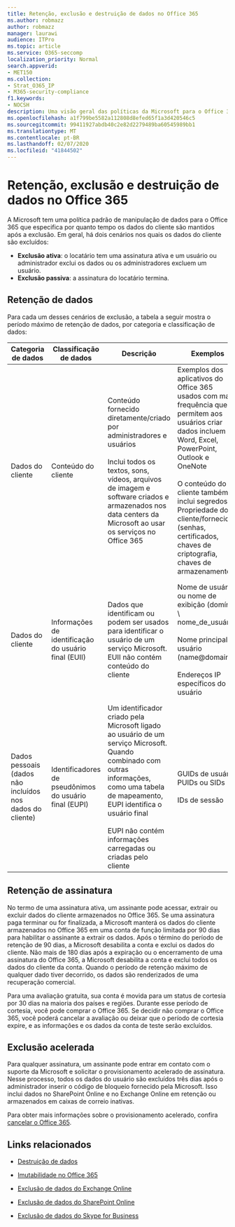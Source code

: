 ```yaml
---
title: Retenção, exclusão e destruição de dados no Office 365
ms.author: robmazz
author: robmazz
manager: laurawi
audience: ITPro
ms.topic: article
ms.service: O365-seccomp
localization_priority: Normal
search.appverid:
- MET150
ms.collection:
- Strat_O365_IP
- M365-security-compliance
f1.keywords:
- NOCSH
description: Uma visão geral das políticas da Microsoft para o Office 365 em relação à retenção, exclusão e destruição de dados.
ms.openlocfilehash: a1f799be5582a112808d8efed65f1a3d420546c5
ms.sourcegitcommit: 99411927abdb40c2e82d2279489ba60545989bb1
ms.translationtype: MT
ms.contentlocale: pt-BR
ms.lasthandoff: 02/07/2020
ms.locfileid: "41844502"
---
```

# <a name="data-retention-deletion-and-destruction-in-office-365"></a>Retenção, exclusão e destruição de dados no Office 365

A Microsoft tem uma política padrão de manipulação de dados para o Office 365 que especifica por quanto tempo os dados do cliente são mantidos após a exclusão. Em geral, há dois cenários nos quais os dados do cliente são excluídos:

- **Exclusão ativa**: o locatário tem uma assinatura ativa e um usuário ou administrador exclui os dados ou os administradores excluem um usuário.
- **Exclusão passiva**: a assinatura do locatário termina.

## <a name="data-retention"></a>Retenção de dados

Para cada um desses cenários de exclusão, a tabela a seguir mostra o período máximo de retenção de dados, por categoria e classificação de dados:

| Categoria de dados | Classificação de dados | Descrição | Exemplos | Período de retenção |
|-----------------|-----------------|-----------------|----------------------------------|-------------------------------|
| Dados do cliente | Conteúdo do cliente| Conteúdo fornecido diretamente/criado por administradores e usuários <br><br> Inclui todos os textos, sons, vídeos, arquivos de imagem e software criados e armazenados nos data centers da Microsoft ao usar os serviços no Office 365 | Exemplos dos aplicativos do Office 365 usados com mais frequência que permitem aos usuários criar dados incluem Word, Excel, PowerPoint, Outlook e OneNote <br><br> O conteúdo do cliente também inclui segredos de Propriedade do cliente/fornecidos (senhas, certificados, chaves de criptografia, chaves de armazenamento) | **Cenário de exclusão ativa:** no máximo 30 dias <br><br> **Cenário de exclusão passiva:** no máximo 180 dias |
| Dados do cliente | Informações de identificação do usuário final (EUII) | Dados que identificam ou podem ser usados para identificar o usuário de um serviço Microsoft. EUII não contém conteúdo do cliente | Nome de usuário ou nome de exibição (domínio \ nome_de_usuário) <br><br> Nome principal do usuário (name@domain) <br><br>  Endereços IP específicos do usuário | **Cenário de exclusão ativa:** no máximo 180 dias (apenas uma ação de administrador de locatário) <br><br> **Cenário de exclusão passiva:** no máximo 180 dias |
| Dados pessoais <br> (dados não incluídos nos dados do cliente) | Identificadores de pseudônimos do usuário final (EUPI) | Um identificador criado pela Microsoft ligado ao usuário de um serviço Microsoft. Quando combinado com outras informações, como uma tabela de mapeamento, EUPI identifica o usuário final <br><br> EUPI não contém informações carregadas ou criadas pelo cliente | GUIDs de usuário, PUIDs ou SIDs <br><br> IDs de sessão | **Cenário de exclusão ativa:** no máximo 30 dias <br><br> **Cenário de exclusão passiva:** no máximo 180 dias |

## <a name="subscription-retention"></a>Retenção de assinatura

No termo de uma assinatura ativa, um assinante pode acessar, extrair ou excluir dados do cliente armazenados no Office 365. Se uma assinatura paga terminar ou for finalizada, a Microsoft manterá os dados do cliente armazenados no Office 365 em uma conta de função limitada por 90 dias para habilitar o assinante a extrair os dados. Após o término do período de retenção de 90 dias, a Microsoft desabilita a conta e exclui os dados do cliente. Não mais de 180 dias após a expiração ou o encerramento de uma assinatura do Office 365, a Microsoft desabilita a conta e exclui todos os dados do cliente da conta. Quando o período de retenção máximo de qualquer dado tiver decorrido, os dados são renderizados de uma recuperação comercial.

Para uma avaliação gratuita, sua conta é movida para um status de cortesia por 30 dias na maioria dos países e regiões. Durante esse período de cortesia, você pode comprar o Office 365. Se decidir não comprar o Office 365, você poderá cancelar a avaliação ou deixar que o período de cortesia expire, e as informações e os dados da conta de teste serão excluídos.

## <a name="expedited-deletion"></a>Exclusão acelerada

Para qualquer assinatura, um assinante pode entrar em contato com o suporte da Microsoft e solicitar o provisionamento acelerado de assinatura. Nesse processo, todos os dados do usuário são excluídos três dias após o administrador inserir o código de bloqueio fornecido pela Microsoft. Isso inclui dados no SharePoint Online e no Exchange Online em retenção ou armazenados em caixas de correio inativas.

Para obter mais informações sobre o provisionamento acelerado, confira [cancelar o Office 365](https://docs.microsoft.com/office365/admin/subscriptions-and-billing/cancel-your-subscription).

## <a name="related-links"></a>Links relacionados

- [Destruição de dados](office-365-data-destruction.md)

- [Imutabilidade no Office 365](office-365-data-immutability.md)
- [Exclusão de dados do Exchange Online](office-365-exchange-online-data-deletion.md)
- [Exclusão de dados do SharePoint Online](office-365-sharepoint-online-data-deletion.md)
- [Exclusão de dados do Skype for Business ](office-365-skype-data-deletion.md)